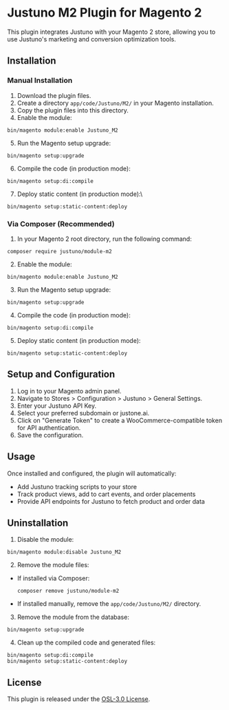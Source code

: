 # Justuno M2 Plugin for Magento 2

This plugin integrates Justuno with your Magento 2 store, allowing you to use Justuno's marketing and conversion optimization tools.

## Installation

### Manual Installation

1. Download the plugin files.
2. Create a directory `app/code/Justuno/M2/` in your Magento installation.
3. Copy the plugin files into this directory.
4. Enable the module:

```
bin/magento module:enable Justuno_M2
```

5. Run the Magento setup upgrade:

```
bin/magento setup:upgrade
```

6. Compile the code (in production mode):

```
bin/magento setup:di:compile
```

7. Deploy static content (in production mode):\

```
bin/magento setup:static-content:deploy
```

### Via Composer (Recommended)

1. In your Magento 2 root directory, run the following command:

```
composer require justuno/module-m2
```

2. Enable the module:

```
bin/magento module:enable Justuno_M2
```

3. Run the Magento setup upgrade:

```
bin/magento setup:upgrade
```

4. Compile the code (in production mode):

```
bin/magento setup:di:compile
```

5. Deploy static content (in production mode):

```
bin/magento setup:static-content:deploy
```

## Setup and Configuration

1. Log in to your Magento admin panel.
2. Navigate to Stores > Configuration > Justuno > General Settings.
3. Enter your Justuno API Key.
4. Select your preferred subdomain or justone.ai.
5. Click on "Generate Token" to create a WooCommerce-compatible token for API authentication.
6. Save the configuration.

## Usage

Once installed and configured, the plugin will automatically:

-   Add Justuno tracking scripts to your store
-   Track product views, add to cart events, and order placements
-   Provide API endpoints for Justuno to fetch product and order data

## Uninstallation

1. Disable the module:

```
bin/magento module:disable Justuno_M2
```

2. Remove the module files:

-   If installed via Composer:
    ```
    composer remove justuno/module-m2
    ```
-   If installed manually, remove the `app/code/Justuno/M2/` directory.

3. Remove the module from the database:

```
bin/magento setup:upgrade
```

4. Clean up the compiled code and generated files:

```
bin/magento setup:di:compile
bin/magento setup:static-content:deploy
```

## License

This plugin is released under the [OSL-3.0 License](https://opensource.org/licenses/OSL-3.0).

